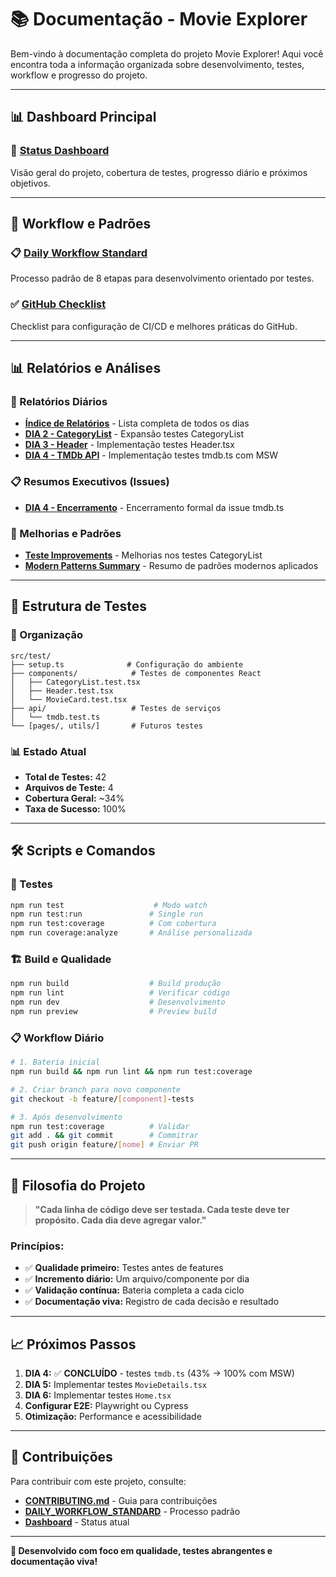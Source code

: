 # 📚 Documentação - Movie Explorer

Bem-vindo à documentação completa do projeto Movie Explorer! Aqui você encontra toda a informação organizada sobre desenvolvimento, testes, workflow e progresso do projeto.

---

## 📊 **Dashboard Principal**

### 🎯 **[Status Dashboard](dashboard/STATUS_DASHBOARD.md)**

Visão geral do projeto, cobertura de testes, progresso diário e próximos objetivos.

---

## 🔄 **Workflow e Padrões**

### 📋 **[Daily Workflow Standard](workflow/DAILY_WORKFLOW_STANDARD.md)**

Processo padrão de 8 etapas para desenvolvimento orientado por testes.

### ✅ **[GitHub Checklist](workflow/GITHUB_CHECKLIST.md)**

Checklist para configuração de CI/CD e melhores práticas do GitHub.

---

## 📊 **Relatórios e Análises**

### **📅 Relatórios Diários**

- **[Índice de Relatórios](reports/daily/DAILY_TEST_BATTERY_INDEX.md)** - Lista completa de todos os dias
- **[DIA 2 - CategoryList](reports/daily/DAILY_TEST_BATTERY_REPORT_DIA2.md)** - Expansão testes CategoryList
- **[DIA 3 - Header](reports/daily/DAILY_TEST_BATTERY_REPORT_DIA3.md)** - Implementação testes Header.tsx
- **[DIA 4 - TMDb API](reports/daily/DAILY_TEST_BATTERY_REPORT_DIA4.md)** - Implementação testes tmdb.ts com MSW

### **📋 Resumos Executivos (Issues)**

- **[DIA 4 - Encerramento](reports/daily/issue/RESUMO_EXECUTIVO_DIA4.md)** - Encerramento formal da issue tmdb.ts

### **🚀 Melhorias e Padrões**

- **[Teste Improvements](reports/improvements/TESTE_IMPROVEMENTS.md)** - Melhorias nos testes CategoryList
- **[Modern Patterns Summary](reports/improvements/MODERN_PATTERNS_SUMMARY.md)** - Resumo de padrões modernos aplicados

---

## 🧪 **Estrutura de Testes**

### **📁 Organização**

```
src/test/
├── setup.ts              # Configuração do ambiente
├── components/            # Testes de componentes React
│   ├── CategoryList.test.tsx
│   ├── Header.test.tsx
│   └── MovieCard.test.tsx
├── api/                   # Testes de serviços
│   └── tmdb.test.ts
└── [pages/, utils/]       # Futuros testes
```

### **📊 Estado Atual**

- **Total de Testes:** 42
- **Arquivos de Teste:** 4
- **Cobertura Geral:** ~34%
- **Taxa de Sucesso:** 100%

---

## 🛠️ **Scripts e Comandos**

### **🧪 Testes**

```bash
npm run test                    # Modo watch
npm run test:run               # Single run
npm run test:coverage          # Com cobertura
npm run coverage:analyze       # Análise personalizada
```

### **🏗️ Build e Qualidade**

```bash
npm run build                  # Build produção
npm run lint                   # Verificar código
npm run dev                    # Desenvolvimento
npm run preview                # Preview build
```

### **📋 Workflow Diário**

```bash
# 1. Bateria inicial
npm run build && npm run lint && npm run test:coverage

# 2. Criar branch para novo componente
git checkout -b feature/[component]-tests

# 3. Após desenvolvimento
npm run test:coverage          # Validar
git add . && git commit        # Commitrar
git push origin feature/[nome] # Enviar PR
```

---

## 🎯 **Filosofia do Projeto**

> **"Cada linha de código deve ser testada. Cada teste deve ter propósito. Cada dia deve agregar valor."**

### **Princípios:**

- ✅ **Qualidade primeiro:** Testes antes de features
- ✅ **Incremento diário:** Um arquivo/componente por dia
- ✅ **Validação contínua:** Bateria completa a cada ciclo
- ✅ **Documentação viva:** Registro de cada decisão e resultado

---

## 📈 **Próximos Passos**

1. **DIA 4:** ✅ **CONCLUÍDO** - testes `tmdb.ts` (43% → 100% com MSW)
2. **DIA 5:** Implementar testes `MovieDetails.tsx`
3. **DIA 6:** Implementar testes `Home.tsx`
4. **Configurar E2E:** Playwright ou Cypress
5. **Otimização:** Performance e acessibilidade

---

## 🤝 **Contribuições**

Para contribuir com este projeto, consulte:

- **[CONTRIBUTING.md](../CONTRIBUTING.md)** - Guia para contribuições
- **[DAILY_WORKFLOW_STANDARD](workflow/DAILY_WORKFLOW_STANDARD.md)** - Processo padrão
- **[Dashboard](dashboard/STATUS_DASHBOARD.md)** - Status atual

---

**🚀 Desenvolvido com foco em qualidade, testes abrangentes e documentação viva!**
